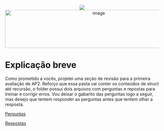 <div align = "center">
  <img src="https://capsule-render.vercel.app/api?type=waving&color=790b11" />
  <img width="598" height="125" alt="image" src="https://github.com/user-attachments/assets/f2c16c9b-8101-4c8e-89eb-aed572be6f25" />
</div>

# Explicação breve

Como prometido a vocês, projetei uma seção de revisão para a primeira avaliação de AP2. Reforço que essa pasta vai conter os conteúdos de struct até recursão, o folder possui dois arquivos com perguntas e repostas para treinar e corrigir erros. Vou deixar o gabarito das perguntas logo a seguir, mas desejo que tentem responder as perguntas antes que tentem olhar a resposta.

[Perguntas](https://github.com/niicfsz/Codigos_de_AP2/blob/main/Revis%C3%A3o%20P1/Perguntas.md)

[Respostas]()
